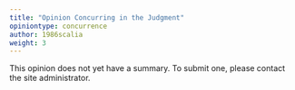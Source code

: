 ```yaml
---
title: "Opinion Concurring in the Judgment"
opiniontype: concurrence
author: 1986scalia
weight: 3
---
```

This opinion does not yet have a summary. To submit one, please contact the site administrator.